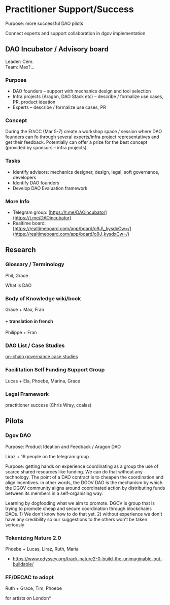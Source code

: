 # Practitioner Support/Success

Purpose: more successful DAO pilots

Connect experts and support collaboration in dgov implementation

## DAO Incubator / Advisory board

Leader: Cem.  
Team: Max?...

### **Purpose**

* DAO founders – support with mechanics design and tool selection
* Infra projects \(Aragon, DAO Stack etc\) – describe / formalize use cases, PR, product ideation
* Experts – describe / formalize use cases, PR

### Concept

During the EthCC  \(Mar 5-7\) create a workshop space / session where DAO founders can fo through several experts/infra project representatives and get their feedback. Potentially can offer a prize for the best concept \(provided by sponsors – infra projects\).

### Tasks

* Identify advisors: mechanics designer, design, legal, soft governance, developers
* Identify DAO founders
* Develop DAO Evaluation framework

### More Info

* Telegram group: [https://t.me/DAOincubator](https://t.me/DAOincubator)
* Realtime board: [https://realtimeboard.com/app/board/o9J\_kysdxCw=/](https://realtimeboard.com/app/board/o9J_kysdxCw=/)

## Research

### Glossary / Terminology

Phil, Grace

What is DAO

### Body of Knowledge wiki/book

Grace + Max, Fran

#### + translation in french

Philippe + Fran

### DAO List / Case Studies

[on-chain governance case studies](../../research/protocol-governance-case-studies.md)

### Facilitation Self Funding Support Group

Lucas + Ela, Phoebe, Marina, Grace

### Legal Framework

practitioner success \(Chris Wray, coalas\)

## Pilots

### Dgov DAO

Purpose: Product Ideation and Feedback / Aragon DAO

Liraz + 19 people on the telegram group

Purpose: getting hands on experience coordinating as a group the use of scarce shared resources like funding. We can do that without any technology. The point of a DAO contract is to cheapen the coordination and align incentives. in other words, the DGOV DAO is the mechanism by which the DGOV community aligns around coordinated action by distributing funds between its members in a self-organising way.

Learning by dogfooding what we aim to promote. DGOV is group that is trying to promote cheap and secure coordination through blockchains DAOs. 1\) We don't know how to do that yet. 2\) without experience we don't have any credibility so our suggestions to the others won't be taken seriously

### Tokenizing Nature 2.0

Phoebe + Lucas, Liraz, Ruth, Maria

* [https://www.odyssey.org/track-nature2-0-build-the-unimaginable-but-buildable/ ](https://www.odyssey.org/track-nature2-0-build-the-unimaginable-but-buildable/%20)

### FF/DECAC to adopt

Ruth + Grace, Tim, Phoebe

for artists on London\*

